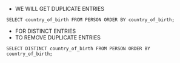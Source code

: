 - WE WILL GET DUPLICATE ENTRIES
```
SELECT country_of_birth FROM PERSON ORDER BY country_of_birth;
```

- FOR DISTINCT ENTRIES
- TO REMOVE DUPLICATE ENTRIES
```
SELECT DISTINCT country_of_birth FROM PERSON ORDER BY country_of_birth;
```
